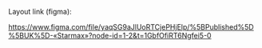 Layout link (figma): 

https://www.figma.com/file/yaqSG9aJlUoRTCjePHjElp/%5BPublished%5D%5BUK%5D-«Starmax»?node-id=1-2&t=1GbfOfiRT6Ngfei5-0